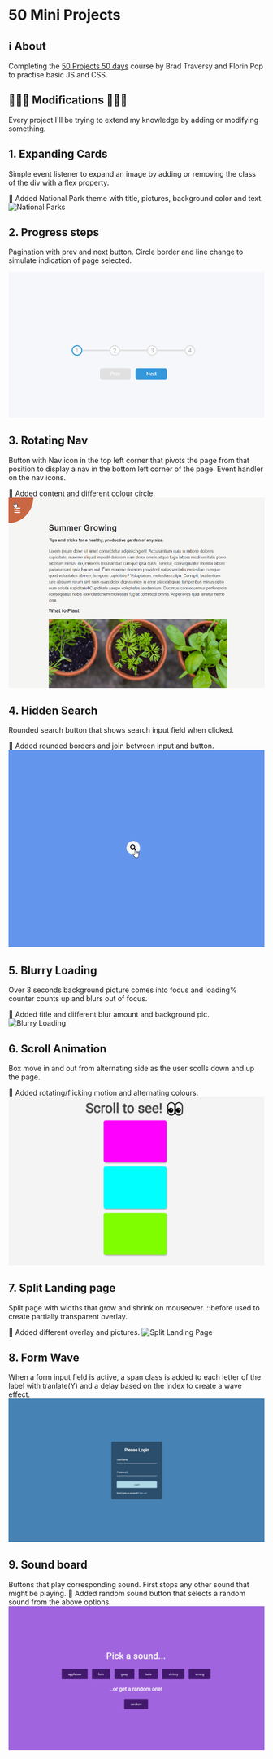 # 50 Mini Projects

## ℹ About
Completing the [50 Projects 50 days](https://www.udemy.com/course/50-projects-50-days) course by Brad Traversy and Florin Pop to practise basic JS and CSS.

## 🌟🌟🌟 Modifications 🌟🌟🌟 
Every project I'll be trying to extend my knowledge by adding or modifying something. 

## 1. Expanding Cards
Simple event listener to expand an image by adding or removing the class of the div with a flex property.

🌟 Added National Park theme with title, pictures, background color and text.
![National Parks](./docs/expanding_cards.gif)

## 2. Progress steps
Pagination with prev and next button. Circle border and line change to simulate indication of page selected.

![Progress Steps](./docs/progress_steps.gif)

## 3. Rotating Nav
Button with Nav icon in the top left corner that pivots the page from that position to display a nav in the bottom left corner of the page. Event handler on the nav icons.

🌟 Added content and different colour circle.
![Rotating Nav](./docs/rotating_nav.gif)

## 4. Hidden Search
Rounded search button that shows search input field when clicked.

🌟 Added rounded borders and join between input and button.
![Hidden Search](./docs/hidden_search.gif)

## 5. Blurry Loading
Over 3 seconds background picture comes into focus and loading% counter counts up and blurs out of focus. 

🌟 Added title and different blur amount and background pic.
![Blurry Loading](./docs/blurry_loading.gif)

## 6. Scroll Animation
Box move in and out from alternating side as the user scolls down and up the page.

🌟 Added rotating/flicking motion and alternating colours.
![Scroll Animation](./docs/scroll_animation.gif)

## 7. Split Landing page
Split page with widths that grow and shrink on mouseover. ::before used to create partially transparent overlay.

🌟 Added different overlay and pictures.
![Split Landing Page](./docs/split_landing.gif)

## 8. Form Wave
When a form input field is active, a span class is added to each letter of the label with tranlate(Y) and a delay based on the index to create a wave effect.
![Wave Effect](./docs/form_wave.gif)

## 9. Sound board
Buttons that play corresponding sound. First stops any other sound that might be playing.
🌟 Added random sound button that selects a random sound from the above options.
![Sound Board](./docs/sound_board.png)
